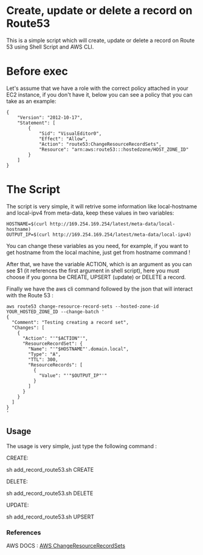 # Create, update or delete a record on Route53

This is a simple script which will create, update or delete a record on Route 53 using Shell Script and AWS CLI.

# Before exec

Let's assume that we have a role with the correct policy attached in your EC2 instance, if you don't have it, below you can see a policy that you can take as an example:

```console
{
    "Version": "2012-10-17",
    "Statement": [
        {
            "Sid": "VisualEditor0",
            "Effect": "Allow",
            "Action": "route53:ChangeResourceRecordSets",
            "Resource": "arn:aws:route53:::hostedzone/HOST_ZONE_ID"
        }
    ]
}
```

# The Script

The script is very simple, it will retrive some information like local-hostname and local-ipv4 from meta-data, keep these values in two variables:

```console
HOSTNAME=$(curl http://169.254.169.254/latest/meta-data/local-hostname)
OUTPUT_IP=$(curl http://169.254.169.254/latest/meta-data/local-ipv4)
```

You can change these variables as you need, for example, if you want to get hostname from the local machine, just get from hostname command !

After that, we have the variable ACTION, which is an argument as you can see $1 (it references the first argument in shell script), here you must choose if you gonna be CREATE, UPSERT (update) or DELETE a record.

Finally we have the aws cli command followed by the json that will interact with the Route 53 :

```console
aws route53 change-resource-record-sets --hosted-zone-id YOUR_HOSTED_ZONE_ID --change-batch '
{
  "Comment": "Testing creating a record set",
  "Changes": [
    {
      "Action": "'"$ACTION"'",
      "ResourceRecordSet": {
        "Name": "'"$HOSTNAME"'.domain.local",
        "Type": "A",
        "TTL": 300,
        "ResourceRecords": [
          {
            "Value": "'"$OUTPUT_IP"'"
          }
        ]
      }
    }
  ]
}
'
```

## Usage

The usage is very simple, just type the following command :

CREATE:

sh add_record_route53.sh CREATE

DELETE:

sh add_record_route53.sh DELETE

UPDATE:

sh add_record_route53.sh UPSERT

### References

AWS DOCS :  [AWS ChangeResourceRecordSets](https://docs.aws.amazon.com/Route53/latest/APIReference/API_ChangeResourceRecordSets.html)
